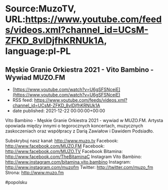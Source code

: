 # Source:MuzoTV, URL:https://www.youtube.com/feeds/videos.xml?channel_id=UCsM-ZFKD_8vlDjfhKRNUk1A, language:pl-PL

## Męskie Granie Orkiestra 2021 - Vito Bambino - Wywiad MUZO.FM
 - [https://www.youtube.com/watch?v=U6gSFSNceiE](https://www.youtube.com/watch?v=U6gSFSNceiE)
 - RSS feed: https://www.youtube.com/feeds/videos.xml?channel_id=UCsM-ZFKD_8vlDjfhKRNUk1A
 - date published: 2021-12-22 00:00:00+00:00

Vito Bambino - Męskie Granie Orkiestra 2021 - wywiad w MUZO.FM. Artysta opowiada między innymi o tegorocznych koncertach, muzycznych zaskoczeniach oraz współpracy z Darią Zawiałow i Dawidem Podsiadło. 


Subskrybuj nasz kanał: http://www.muzo.tv
Facebook: http://www.facebook.com/MUZO.FM
Facebook: http://www.facebook.com/MUZO.TV
Facebook Bitamina: http://www.facebook.com/TheBitaminaC
Instagram Vito Bambino: http://www.instagram.com/bitamina.vito.bambino
Instagram: http://www.instagram.com/muzofm
Twitter: http://twitter.com/muzo_fm
Strona: http://www.muzo.fm 

#popolsku

